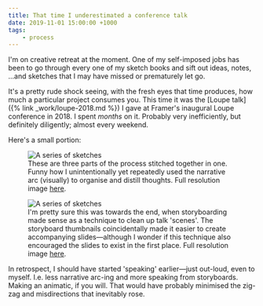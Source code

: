 ```yaml
---
title: That time I underestimated a conference talk
date: 2019-11-01 15:00:00 +1000
tags:
    - process
---
```


I'm on creative retreat at the moment. One of my self-imposed jobs has been to go through every one of my sketch books and sift out ideas, notes, ...and sketches that I may have missed or prematurely let go.

It's a pretty rude shock seeing, with the fresh eyes that time produces, how much a particular project consumes you. This time it was the [Loupe talk]({% link _work/loupe-2018.md %}) I gave at Framer's inaugural Loupe conference in 2018. I spent _months_ on it. Probably very inefficiently, but definitely diligently; almost every weekend.

Here's a small portion:

<figure>
  <img data-src="https://ik.imagekit.io/dw/notes/that-time-i-underestimated-a-conference-talk/loupe-process-narrative-structure.jpg" alt="A series of sketches">
  <figcaption>These are three parts of the process stitched together in one. Funny how I unintentionally yet repeatedly used the narrative arc (visually) to organise and distill thoughts. Full resolution image <a href="https://ik.imagekit.io/dw/notes/that-time-i-underestimated-a-conference-talk/tr:w-0.99,q-100/loupe-process-narrative-structure.jpg" target="_blank">here</a>.</figcaption>
</figure>

<figure>
  <img data-src="https://ik.imagekit.io/dw/notes/that-time-i-underestimated-a-conference-talk/loupe-process-storyboarding.jpg" alt="A series of sketches">
  <figcaption>I'm pretty sure this was towards the end, when storyboarding made sense as a technique to clean up talk 'scenes'. The storyboard thumbnails coincidentally made it easier to create accompanying slides—although I wonder if this technique also encouraged the slides to exist in the first place. Full resolution image <a href="https://ik.imagekit.io/dw/notes/that-time-i-underestimated-a-conference-talk/tr:w-0.99,q-100/loupe-process-storyboarding.jpg" target="_blank">here</a>.</figcaption>
</figure>

In retrospect, I should have started 'speaking' earlier—just out-loud, even to myself. I.e. less narrative arc-ing and more speaking from storyboards. Making an animatic, if you will. That would have probably minimised the zig-zag and misdirections that inevitably rose.